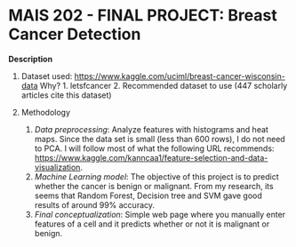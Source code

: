 # MAIS 202 - FINAL PROJECT: Breast Cancer Detection
**Description**
1. Dataset used: https://www.kaggle.com/uciml/breast-cancer-wisconsin-data 
   Why? 1. letsfcancer
        2. Recommended dataset to use (447 scholarly articles cite this dataset)
        
2. Methodology
   1. _Data preprocessing_: Analyze features with histograms and heat maps. Since the data set is small (less than 600 rows), I do not need to PCA. I will follow most of what the following URL recommends: https://www.kaggle.com/kanncaa1/feature-selection-and-data-visualization.
   2. _Machine Learning model_: The objective of this project is to predict whether the cancer is benign or malignant. From my research, its seems that Random Forest, Decision tree and SVM gave good results of around 99% accuracy. 
   3. _Final conceptualization_: Simple web page where you manually enter features of a cell and it predicts whether or not it is malignant or benign. 

